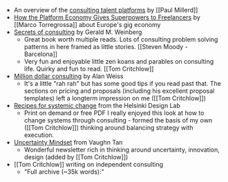 - An overview of the [consulting talent platforms](https://think-boundless.com/freelance-strategy-consulting-talent-marketplaces/) by [[Paul Millerd]]
- [How the Platform Economy Gives Superpowers to Freelancers](https://medium.com/freelancers-europe/how-the-platform-economy-gives-superpowers-to-freelancers-7f9036b376d6) by [[Marco Torregrossa]] about Europe's gig economy
- [Secrets of consulting](https://www.goodreads.com/en/book/show/566213.The_Secrets_of_Consulting) by Gerald M. Weinberg
    - Great book worth multiple reads.  Lots of consulting problem solving patterns in here framed as little stories. [[Steven Moody - Barcelona]]
    - Very fun and enjoyable little zen koans and parables on consulting life. Quirky and fun to read. [[Tom Critchlow]]
- [Million dollar consulting](https://www.amazon.com/Million-Dollar-Consulting-Alan-Weiss/dp/0071622101) by Alan Weiss
    - It's a little "rah rah" but has some good tips if you read past that. The sections on pricing and proposals (including his excellent proposal templates) left a longterm impression on me ([[Tom Critchlow]])
- [Recipes for systemic change](http://www.helsinkidesignlab.org/pages/studio-book.html) from the Helsinki Design Lab
    - Print on demand or free PDF I really enjoyed this look at how to change systems through consulting - formed the basis of my own ([[Tom Critchlow]]) thinking around balancing strategy with execution.
- [Uncertainty Mindset](https://uncertaintymindset.substack.com/) from Vaughn Tan
    - Wonderful newsletter rich in thinking around uncertainty, innovation, design (added by [[Tom Critchlow]])
-  [[Tom Critchlow]] writing on independent consulting
    - "Full archive (~35k words):"
